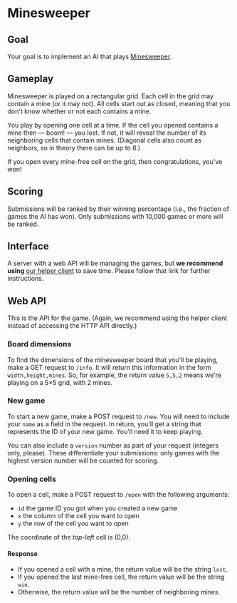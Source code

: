 Minesweeper
===========

Goal
----

Your goal is to implement an AI that plays [Minesweeper](https://en.wikipedia.org/wiki/Minesweeper_%28video_game%29).

Gameplay
--------

Minesweeper is played on a rectangular grid. Each cell in the grid may contain 
a mine (or it may not). All cells start out as closed, meaning that you don't 
know whether or not each contains a mine.

You play by opening one cell at a time. If the cell you opened contains a mine 
then — boom! — you lost. If not, it will reveal the number of its neighboring 
cells that contain mines. (Diagonal cells also count as neighbors, so in theory
there can be up to 8.)

If you open every mine-free cell on the grid, then congratulations, you've won!

Scoring
-------

Submissions will be ranked by their winning percentage (i.e., the fraction of 
games the AI has won). Only submissions with 10,000 games or more will be 
ranked.

Interface
---------

A server with a web API will be managing the games, but __we recommend using__ 
[our helper client](https://github.com/nmalkin/minesweeper-client#minesweeper-client) 
to save time. Please follow that link for further instructions.

Web API
-------

This is the API for the game. (Again, we recommend using the helper client 
instead of accessing the HTTP API directly.)

### Board dimensions

To find the dimensions of the minesweeper board that you'll be playing, make a 
GET request to `/info`. It will return this information in the form 
`width,height,mines`. So, for example, the return value `5,5,2` means we're 
playing on a 5×5 grid, with 2 mines.

### New game

To start a new game, make a POST request to `/new`. You will need to include 
your `name` as a field in the request. In return, you'll get a string 
that represents the ID of your new game. You'll need it to keep playing.

You can also include a `version` number as part of your request (integers only, 
please). These differentiate your submissions: only games with the highest 
version number will be counted for scoring.

### Opening cells

To open a cell, make a POST request to `/open` with the following arguments:

- `id` the game ID you got when you created a new game
- `x` the column of the cell you want to open
- `y` the row of the cell you want to open

The coordinate of the _top-left_ cell is (0,0).

#### Response

- If you opened a cell with a mine, the return value will be the string `lost`.
- If you opened the last mine-free cell, the return value will be the string `win`.
- Otherwise, the return value will be the number of neighboring mines.
